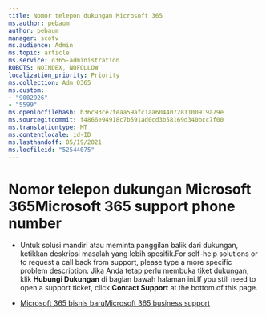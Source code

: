 ```yaml
---
title: Nomor telepon dukungan Microsoft 365
ms.author: pebaum
author: pebaum
manager: scotv
ms.audience: Admin
ms.topic: article
ms.service: o365-administration
ROBOTS: NOINDEX, NOFOLLOW
localization_priority: Priority
ms.collection: Adm_O365
ms.custom:
- "9002926"
- "5599"
ms.openlocfilehash: b36c93ce7feaa59afc1aa604407281100919a79e
ms.sourcegitcommit: f4866e94918c7b591ad0cd3b58169d340bcc7f00
ms.translationtype: MT
ms.contentlocale: id-ID
ms.lasthandoff: 05/19/2021
ms.locfileid: "52544075"
---
```

# <a name="microsoft-365-support-phone-number"></a><span data-ttu-id="4b77a-102">Nomor telepon dukungan Microsoft 365</span><span class="sxs-lookup"><span data-stu-id="4b77a-102">Microsoft 365 support phone number</span></span>

- <span data-ttu-id="4b77a-103">Untuk solusi mandiri atau meminta panggilan balik dari dukungan, ketikkan deskripsi masalah yang lebih spesifik.</span><span class="sxs-lookup"><span data-stu-id="4b77a-103">For self-help solutions or to request a call back from support, please type a more specific problem description.</span></span>  <span data-ttu-id="4b77a-104">Jika Anda tetap perlu membuka tiket dukungan, klik **Hubungi Dukungan** di bagian bawah halaman ini.</span><span class="sxs-lookup"><span data-stu-id="4b77a-104">If you still need to open a support ticket, click **Contact Support** at the bottom of this page.</span></span>

- [<span data-ttu-id="4b77a-105">Microsoft 365 bisnis baru</span><span class="sxs-lookup"><span data-stu-id="4b77a-105">Microsoft 365 business support</span></span>](https://go.microsoft.com/fwlink/p/?linkid=518322)
